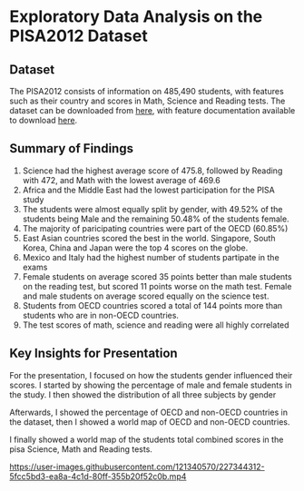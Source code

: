 # Exploratory Data Analysis on the PISA2012 Dataset

## Dataset

The PISA2012 consists of information on 485,490 students, with features such as their country and scores in Math, Science and Reading tests. 
The dataset can be downloaded from [here](https://www.google.com/url?q=https://s3.amazonaws.com/udacity-hosted-downloads/ud507/pisa2012.csv.zip&sa=D&ust=1581581520574000),
with feature documentation available to download [here](https://www.google.com/url?q=https://s3.amazonaws.com/udacity-hosted-downloads/ud507/pisadict2012.csv&sa=D&ust=1554482573645000).


## Summary of Findings

1. Science had the highest average score of 475.8, followed by Reading with 472, and Math with the lowest average of 469.6
2. Africa and the Middle East had the lowest participation for the PISA study
3. The students were almost equally split by gender, with 49.52% of the students being Male and the remaining 50.48% of the students female.
4. The majority of paricipating countries were part of the OECD (60.85%)
5. East Asian countries scored the best in the world. Singapore, South Korea, China and Japan were the top 4 scores on the globe.
6. Mexico and Italy had the highest number of students partipate in the exams
7. Female students on average scored 35 points better than male students on the reading test, but scored 11 points worse on the math test. Female and male students on average scored equally on the science test.
8. Students from OECD countries scored a total of 144 points more than students who are in non-OECD countries.
9. The test scores of math, science and reading were all highly correlated


## Key Insights for Presentation

For the presentation, I focused on how the students gender influenced their scores. 
I started by showing the percentage of male and female students in the study.
I then showed the distribution of all three subjects by gender

Afterwards, I showed the percentage of OECD and non-OECD countries in the dataset,
then I showed a world map of OECD and non-OECD countries.

I finally showed a world map of the students total combined scores in the pisa Science, Math and Reading tests.

https://user-images.githubusercontent.com/121340570/227344312-5fcc5bd3-ea8a-4c1d-80ff-355b20f52c0b.mp4



